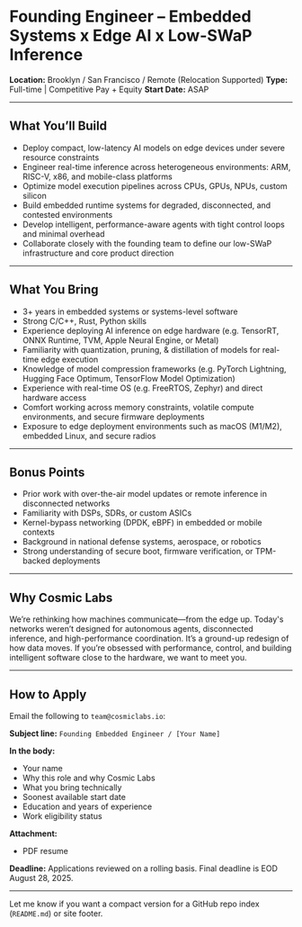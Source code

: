 # Founding Engineer – Embedded Systems x Edge AI x Low-SWaP Inference

**Location:** Brooklyn / San Francisco / Remote (Relocation Supported)
**Type:** Full-time | Competitive Pay + Equity
**Start Date:** ASAP

---

## What You’ll Build

* Deploy compact, low-latency AI models on edge devices under severe resource constraints
* Engineer real-time inference across heterogeneous environments: ARM, RISC-V, x86, and mobile-class platforms 
* Optimize model execution pipelines across CPUs, GPUs, NPUs, custom silicon
* Build embedded runtime systems for degraded, disconnected, and contested environments
* Develop intelligent, performance-aware agents with tight control loops and minimal overhead
* Collaborate closely with the founding team to define our low-SWaP infrastructure and core product direction

---

## What You Bring

* 3+ years in embedded systems or systems-level software
* Strong C/C++, Rust, Python skills
* Experience deploying AI inference on edge hardware (e.g. TensorRT, ONNX Runtime, TVM, Apple Neural Engine, or Metal)
* Familiarity with quantization, pruning, & distillation of models for real-time edge execution
* Knowledge of model compression frameworks (e.g. PyTorch Lightning, Hugging Face Optimum, TensorFlow Model Optimization)
* Experience with real-time OS (e.g. FreeRTOS, Zephyr) and direct hardware access
* Comfort working across memory constraints, volatile compute environments, and secure firmware deployments
* Exposure to edge deployment environments such as macOS (M1/M2), embedded Linux, and secure radios

---

## Bonus Points

* Prior work with over-the-air model updates or remote inference in disconnected networks
* Familiarity with DSPs, SDRs, or custom ASICs
* Kernel-bypass networking (DPDK, eBPF) in embedded or mobile contexts
* Background in national defense systems, aerospace, or robotics
* Strong understanding of secure boot, firmware verification, or TPM-backed deployments

---

## Why Cosmic Labs

We’re rethinking how machines communicate—from the edge up. Today's networks weren’t designed for autonomous agents, disconnected inference, and high-performance coordination.
It’s a ground-up redesign of how data moves. If you’re obsessed with performance, control, and building intelligent software close to the hardware, we want to meet you.

---

## How to Apply

Email the following to `team@cosmiclabs.io`:

**Subject line:**
`Founding Embedded Engineer / [Your Name]`

**In the body:**

* Your name
* Why this role and why Cosmic Labs
* What you bring technically
* Soonest available start date
* Education and years of experience
* Work eligibility status

**Attachment:**

* PDF resume

**Deadline:** Applications reviewed on a rolling basis. Final deadline is EOD August 28, 2025.

---

Let me know if you want a compact version for a GitHub repo index (`README.md`) or site footer.
